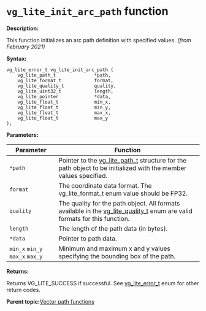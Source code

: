 # `vg_lite_init_arc_path` function

**Description:**

This function initializes an arc path definition with specified values. *\(from February 2021\)*

**Syntax:**

```
vg_lite_error_t vg_lite_init_arc_path (
    vg_lite_path_t              *path,
    vg_lite_format_t            format,
    vg_lite_quality_t           quality,
    vg_lite_uint32_t            length,
    vg_lite_pointer             *data,
    vg_lite_float_t             min_x, 
    vg_lite_float_t             min_y,
    vg_lite_float_t             max_x, 
    vg_lite_float_t             max_y
);
```

**Parameters:**

|Parameter|Function|
|---------|--------|
|`*path`|Pointer to the [vg\_lite\_path\_t](vg_lite_path_t_structure_001.md) structure for the path object to be initialized with the member values specified.|
|`format`|The coordinate data format. The vg\_lite\_format\_t enum value should be FP32.|
|`quality`|The quality for the path object. All formats available in the [vg\_lite\_quality\_t](vg_lite_quality_t_enumeration.md) enum are valid formats for this function.|
|`length`|The length of the path data \(in bytes\).|
|`*data`|Pointer to path data.|
|`min_x` `min_y` `max_x` `max_y`|Minimum and maximum x and y values specifying the bounding box of the path.|

**Returns:**

Returns VG\_LITE\_SUCCESS if successful. See [vg\_lite\_error\_t](vg_lite_error_t_enumeration.md) enum for other return codes.

**Parent topic:**[Vector path functions](../topics/vector_path_functions.md)

